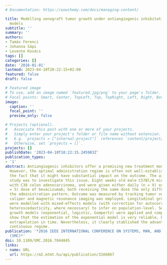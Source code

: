 ```yaml
---
# Documentation: https://wowchemy.com/docs/managing-content/

title: Modelling xenograft tumor growth under antiangiogenic inhibitation with mixed-effects
  models
subtitle: ''
summary: ''
authors:
- Tamás Ferenci
- Johanna Sápi
- Levente Kovács
tags: []
categories: []
date: '2016-01-01'
lastmod: 2023-04-10T20:22:15+02:00
featured: false
draft: false

# Featured image
# To use, add an image named `featured.jpg/png` to your page's folder.
# Focal points: Smart, Center, TopLeft, Top, TopRight, Left, Right, BottomLeft, Bottom, BottomRight.
image:
  caption: ''
  focal_point: ''
  preview_only: false

# Projects (optional).
#   Associate this post with one or more of your projects.
#   Simply enter your project's folder or file name without extension.
#   E.g. `projects = ["internal-project"]` references `content/project/deep-learning/index.md`.
#   Otherwise, set `projects = []`.
projects: []
publishDate: '2023-04-10T18:22:15.245983Z'
publication_types:
- '1'
abstract: Antiangiogenic inhibitors offer a promising new treatment modality in oncology.
  However, the optimal administration regime is often not well-established, despite
  the fact that it might have substantial impact on the outcome. The aim of the present
  study was to investigate this issue. Eight weeks old male C57Bl/6 mice were implanted
  with C38 colon adenocarcinoma, and were given either daily (n = 9) or single (n
  = 5) dose of bevacizumab; both receiving the same dose the only difference being
  the administration pattern. Outcome was measured by tracking tumor volume; both
  caliper and magnetic resonance imaging was employed. Longitudinal growth curves
  were modelled with mixed-effects models (with correction for autocorrelation and
  heteroscedasticity, where necessary) to infer on population-level. Several different
  growth models (exponential, logistic, Gompertz) were applied and compared. Results
  show that the estimation of the exponential model is very reliable, but it prevents
  extrapolation in time. Nevertheless, it clearly stablished the advantage of the
  continuous regime.
publication: '*2016 IEEE INTERNATIONAL CONFERENCE ON SYSTEMS, MAN, AND CYBERNETICS
  (SMC)*'
doi: 10.1109/SMC.2016.7844845
links:
- name: URL
  url: https://m2.mtmt.hu/api/publication/3166867
---
```

